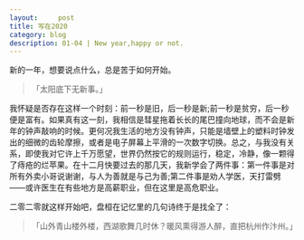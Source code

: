 ```yaml
---
layout:     post
title: 写在2020   
category: blog
description: 01-04 | New year,happy or not.
---
```


新的一年，想要说点什么，总是苦于如何开始。

>「太阳底下无新事。」

我怀疑是否存在这样一个时刻：前一秒是旧，后一秒是新;前一秒是贫穷，后一秒便是富有。如果真有这一刻，我相信是彗星拖着长长的尾巴撞向地球，而不会是新年的钟声敲响的时候。更何况我生活的地方没有钟声，只能是墙壁上的塑料时钟发出的细微的齿轮摩擦，或者是电子屏幕上平滑的一次数字切换。总之，与我没有关系，即使我对它许上千万愿望，世界仍然按它的规则运行，稳定，冷静，像一颗得了痔疮的烂苹果。在十二月快要过去的那几天，我新学会了两件事：第一件事是对所有外卖小哥说谢谢，与人为善就是与己为善;第二件事是劝人学医，天打雷劈——或许医生在有些地方是高薪职业，但在这里是高危职业。

二零二零就这样开始吧，盘桓在记忆里的几句诗终于是找全了：

>「山外青山楼外楼，西湖歌舞几时休？暖风熏得游人醉，直把杭州作汴州。」
